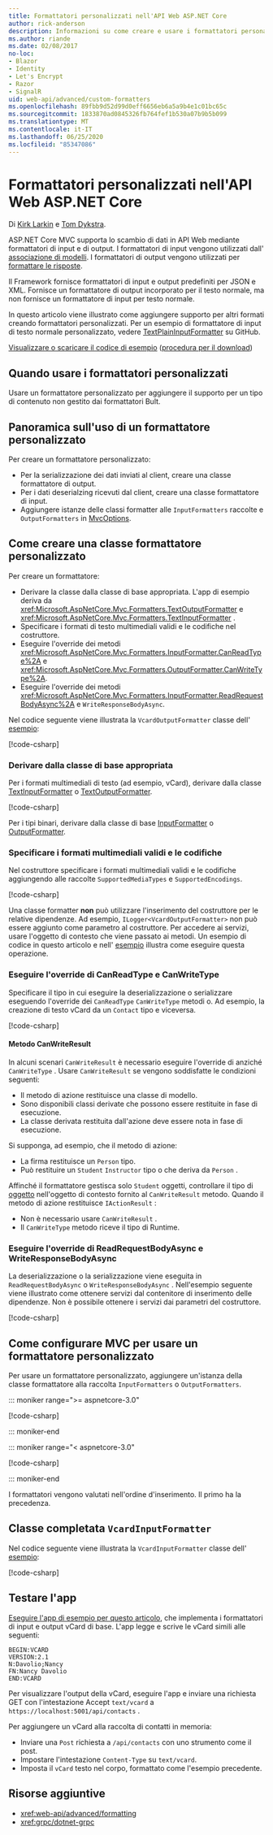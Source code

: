 ```yaml
---
title: Formattatori personalizzati nell'API Web ASP.NET Core
author: rick-anderson
description: Informazioni su come creare e usare i formattatori personalizzati nelle API Web ASP.NET Core.
ms.author: riande
ms.date: 02/08/2017
no-loc:
- Blazor
- Identity
- Let's Encrypt
- Razor
- SignalR
uid: web-api/advanced/custom-formatters
ms.openlocfilehash: 89fbb9d52d99d0eff6656eb6a5a9b4e1c01bc65c
ms.sourcegitcommit: 1833870ad0845326fb764fef1b530a07b9b5b099
ms.translationtype: MT
ms.contentlocale: it-IT
ms.lasthandoff: 06/25/2020
ms.locfileid: "85347086"
---
```

# <a name="custom-formatters-in-aspnet-core-web-api"></a>Formattatori personalizzati nell'API Web ASP.NET Core

Di [Kirk Larkin](https://twitter.com/serpent5) e [Tom Dykstra](https://github.com/tdykstra).

ASP.NET Core MVC supporta lo scambio di dati in API Web mediante formattatori di input e di output. I formattatori di input vengono utilizzati dall' [associazione di modelli](xref:mvc/models/model-binding). I formattatori di output vengono utilizzati per [formattare le risposte](xref:web-api/advanced/formatting).

Il Framework fornisce formattatori di input e output predefiniti per JSON e XML. Fornisce un formattatore di output incorporato per il testo normale, ma non fornisce un formattatore di input per testo normale.

In questo articolo viene illustrato come aggiungere supporto per altri formati creando formattatori personalizzati. Per un esempio di formattatore di input di testo normale personalizzato, vedere [TextPlainInputFormatter](https://github.com/aspnet/Entropy/blob/master/samples/Mvc.Formatters/TextPlainInputFormatter.cs) su GitHub.

[Visualizzare o scaricare il codice di esempio](https://github.com/dotnet/AspNetCore.Docs/tree/master/aspnetcore/web-api/advanced/custom-formatters/sample) ([procedura per il download](xref:index#how-to-download-a-sample))

## <a name="when-to-use-custom-formatters"></a>Quando usare i formattatori personalizzati

Usare un formattatore personalizzato per aggiungere il supporto per un tipo di contenuto non gestito dai formattatori Bult.

## <a name="overview-of-how-to-use-a-custom-formatter"></a>Panoramica sull'uso di un formattatore personalizzato

Per creare un formattatore personalizzato:

* Per la serializzazione dei dati inviati al client, creare una classe formattatore di output.
* Per i dati deserialzing ricevuti dal client, creare una classe formattatore di input.
* Aggiungere istanze delle classi formatter alle `InputFormatters` raccolte e `OutputFormatters` in [MvcOptions](/dotnet/api/microsoft.aspnetcore.mvc.mvcoptions).

## <a name="how-to-create-a-custom-formatter-class"></a>Come creare una classe formattatore personalizzato

Per creare un formattatore:

* Derivare la classe dalla classe di base appropriata. L'app di esempio deriva da <xref:Microsoft.AspNetCore.Mvc.Formatters.TextOutputFormatter> e <xref:Microsoft.AspNetCore.Mvc.Formatters.TextInputFormatter> .
* Specificare i formati di testo multimediali validi e le codifiche nel costruttore.
* Eseguire l'override dei metodi <xref:Microsoft.AspNetCore.Mvc.Formatters.InputFormatter.CanReadType%2A> e <xref:Microsoft.AspNetCore.Mvc.Formatters.OutputFormatter.CanWriteType%2A>.
* Eseguire l'override dei metodi <xref:Microsoft.AspNetCore.Mvc.Formatters.InputFormatter.ReadRequestBodyAsync%2A> e `WriteResponseBodyAsync`.

Nel codice seguente viene illustrata la `VcardOutputFormatter` classe dell' [esempio](https://github.com/dotnet/AspNetCore.Docs/tree/master/aspnetcore/web-api/advanced/custom-formatters/3.1sample):

[!code-csharp[](custom-formatters/3.1sample/Formatters/VcardOutputFormatter.cs?name=snippet)]
  
### <a name="derive-from-the-appropriate-base-class"></a>Derivare dalla classe di base appropriata

Per i formati multimediali di testo (ad esempio, vCard), derivare dalla classe [TextInputFormatter](/dotnet/api/microsoft.aspnetcore.mvc.formatters.textinputformatter) o [TextOutputFormatter](/dotnet/api/microsoft.aspnetcore.mvc.formatters.textoutputformatter).

[!code-csharp[](custom-formatters/3.1sample/Formatters/VcardOutputFormatter.cs?name=classdef)]

Per i tipi binari, derivare dalla classe di base [InputFormatter](/dotnet/api/microsoft.aspnetcore.mvc.formatters.inputformatter) o [OutputFormatter](/dotnet/api/microsoft.aspnetcore.mvc.formatters.outputformatter).

### <a name="specify-valid-media-types-and-encodings"></a>Specificare i formati multimediali validi e le codifiche

Nel costruttore specificare i formati multimediali validi e le codifiche aggiungendo alle raccolte `SupportedMediaTypes` e `SupportedEncodings`.

[!code-csharp[](custom-formatters/3.1sample/Formatters/VcardOutputFormatter.cs?name=ctor)]

Una classe formatter **non** può utilizzare l'inserimento del costruttore per le relative dipendenze. Ad esempio, `ILogger<VcardOutputFormatter>` non può essere aggiunto come parametro al costruttore. Per accedere ai servizi, usare l'oggetto di contesto che viene passato ai metodi. Un esempio di codice in questo articolo e nell' [esempio](https://github.com/dotnet/AspNetCore.Docs/tree/master/aspnetcore/web-api/advanced/custom-formatters/3.1sample) illustra come eseguire questa operazione.

### <a name="override-canreadtype-and-canwritetype"></a>Eseguire l'override di CanReadType e CanWriteType

Specificare il tipo in cui eseguire la deserializzazione o serializzare eseguendo l'override dei `CanReadType` `CanWriteType` metodi o. Ad esempio, la creazione di testo vCard da un `Contact` tipo e viceversa.

[!code-csharp[](custom-formatters/3.1sample/Formatters/VcardOutputFormatter.cs?name=canwritetype)]

#### <a name="the-canwriteresult-method"></a>Metodo CanWriteResult

In alcuni scenari `CanWriteResult` è necessario eseguire l'override di anziché `CanWriteType` . Usare `CanWriteResult` se vengono soddisfatte le condizioni seguenti:

* Il metodo di azione restituisce una classe di modello.
* Sono disponibili classi derivate che possono essere restituite in fase di esecuzione.
* La classe derivata restituita dall'azione deve essere nota in fase di esecuzione.

Si supponga, ad esempio, che il metodo di azione:

* La firma restituisce un `Person` tipo.
* Può restituire un `Student` `Instructor` tipo o che deriva da `Person` . 

Affinché il formattatore gestisca solo `Student` oggetti, controllare il tipo di [oggetto](/dotnet/api/microsoft.aspnetcore.mvc.formatters.outputformattercanwritecontext.object#Microsoft_AspNetCore_Mvc_Formatters_OutputFormatterCanWriteContext_Object) nell'oggetto di contesto fornito al `CanWriteResult` metodo. Quando il metodo di azione restituisce `IActionResult` :

* Non è necessario usare `CanWriteResult` .
* Il `CanWriteType` metodo riceve il tipo di Runtime.

<a id="read-write"></a>

### <a name="override-readrequestbodyasync-and-writeresponsebodyasync"></a>Eseguire l'override di ReadRequestBodyAsync e WriteResponseBodyAsync

La deserializzazione o la serializzazione viene eseguita in `ReadRequestBodyAsync` o `WriteResponseBodyAsync` . Nell'esempio seguente viene illustrato come ottenere servizi dal contenitore di inserimento delle dipendenze. Non è possibile ottenere i servizi dai parametri del costruttore.

[!code-csharp[](custom-formatters/3.1sample/Formatters/VcardOutputFormatter.cs?name=writeresponse)]

## <a name="how-to-configure-mvc-to-use-a-custom-formatter"></a>Come configurare MVC per usare un formattatore personalizzato

Per usare un formattatore personalizzato, aggiungere un'istanza della classe formattatore alla raccolta `InputFormatters` o `OutputFormatters`.

::: moniker range=">= aspnetcore-3.0"

[!code-csharp[](custom-formatters/3.1sample/Startup.cs?name=mvcoptions)]

::: moniker-end

::: moniker range="< aspnetcore-3.0"

[!code-csharp[](custom-formatters/sample/Startup.cs?name=mvcoptions&highlight=3-4)]

::: moniker-end

I formattatori vengono valutati nell'ordine d'inserimento. Il primo ha la precedenza.

## <a name="the-completed-vcardinputformatter-class"></a>Classe completata `VcardInputFormatter`

Nel codice seguente viene illustrata la `VcardInputFormatter` classe dell' [esempio](https://github.com/dotnet/AspNetCore.Docs/tree/master/aspnetcore/web-api/advanced/custom-formatters/3.1sample):

[!code-csharp[](custom-formatters/3.1sample/Formatters/VcardInputFormatter.cs?name=snippet)]

## <a name="test-the-app"></a>Testare l'app

[Eseguire l'app di esempio per questo articolo](https://github.com/dotnet/AspNetCore.Docs/tree/master/aspnetcore/web-api/advanced/custom-formatters/sample), che implementa i formattatori di input e output vCard di base. L'app legge e scrive le vCard simili alle seguenti:

```
BEGIN:VCARD
VERSION:2.1
N:Davolio;Nancy
FN:Nancy Davolio
END:VCARD
```

Per visualizzare l'output della vCard, eseguire l'app e inviare una richiesta GET con l'intestazione Accept `text/vcard` a `https://localhost:5001/api/contacts` .

Per aggiungere un vCard alla raccolta di contatti in memoria:

* Inviare una `Post` richiesta a `/api/contacts` con uno strumento come il post.
* Impostare l'intestazione `Content-Type` su `text/vcard`.
* Imposta il `vCard` testo nel corpo, formattato come l'esempio precedente.

## <a name="additional-resources"></a>Risorse aggiuntive

* <xref:web-api/advanced/formatting>
* <xref:grpc/dotnet-grpc>
